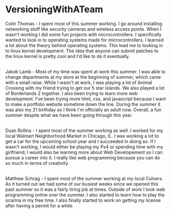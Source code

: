 # VersioningWithATeam


Colin Thomas - I spent most of this summer working. I go around installing networking stuff like security cameras and wireless access points. When I wasn't working I did some fun projects with microcontrollers. I specifically wanted to look in to operating systems made for microcontrollers. I learned a lot about the theory behind operating systems. This lead me to looking in to linux kernel development. The idea that anyone can submit patches to the linux kernel is pretty cool and I'd like to do it eventually. <br /><br />

Jakob Lamb - Most of my time was spent at work this summer. I was able to change departments at my store at the beginning of summer, which came with a small raise. While I wasn't at work, I was playing a lot of Animal Crossing with my friend trying to get our 5 star islands. We also played a lot of Borderlands 2 together. I also been trying to learn more web development. I've been trying more html, css, and javascript because I want to make a portfolio website sometime down the line. During the summer it was also my 21 birthday so I think I'm officially an adult now. Overall, a fun summer despite what we have been going through this year.<br /><br /> 

Duan Rollins - I spent most of the summer working as well. I worked for my local Walmart Neighborhood Market in Chicago, IL. I was working a lot to get a car for the upcoming school year and I succeeded in doing so. If I wasn't working, I would either be playing my Ps4 or spending time with my girlfriend; I would also be learning more about Web Developement so I can pursue a career into it. I really like web programming because you can do so much in terms of creativity. <br /><br />

Matthew Schrag - I spent most of the summer working at my local Culvers. As it turned out we had some of our busiest weeks since we opened this past summer so it was a fairly tiring job at times. Outside of work I took web programming online over the summer. I also started to learn how to play the ocarina in my free time. I also finally started to work on getting my license after having a permit for a while. 
